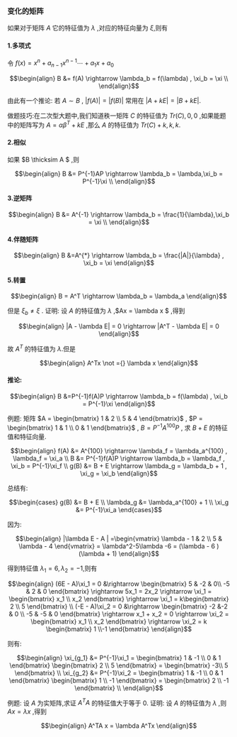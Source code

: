 ### 变化的矩阵

如果对于矩阵 $A$ 它的特征值为 $\lambda$ ,对应的特征向量为 $\xi$,则有

#### 1.多项式
令 $f(x) = x^n + a_{n-1}x^{n-1} \cdots + a_1 x + a_0$

$$\begin{align}
    B &= f(A) \rightarrow \lambda_b = f(\lambda) , \xi_b = \xi \\
\end{align}$$

由此有一个推论:
若 $A \sim B$ , $|f(A)| = |f(B)|$ 常用在 $|A + kE| = |B + kE|$.

做题技巧:在二次型大题中,我们知道秩一矩阵 $C$ 的特征值为 $Tr(C),0,0$ ,如果能题中的矩阵写为 $A = \alpha\beta^T + kE$ ,那么 $A$ 的特征值为 $Tr(C) + k,k,k$.


#### 2.相似
如果 $B \thicksim A $ ,则

$$\begin{align}
    B &= P^{-1}AP \rightarrow \lambda_b = \lambda,\xi_b = P^{-1}\xi \\
\end{align}$$

#### 3.逆矩阵

$$\begin{align}
    B &= A^{-1} \rightarrow \lambda_b = \frac{1}{\lambda},\xi_b = \xi \\
\end{align}$$


#### 4.伴随矩阵

$$\begin{align}
    B &=A^{*} \rightarrow \lambda_b = \frac{|A|}{\lambda} , \xi_b = \xi
\end{align}$$

#### 5.转置

$$\begin{align}
    B = A^T \rightarrow \lambda_b = \lambda_a
\end{align}$$

但是 $\xi_b \not ={\xi}$ .
证明:
设 $A$ 的特征值为 $\lambda$ ,$Ax = \lambda x $ ,得到

$$\begin{align}
    |A - \lambda E| = 0 \rightarrow |A^T - \lambda E| = 0
\end{align}$$

故 $A^T$ 的特征值为 $\lambda$.但是

$$\begin{align}
    A^Tx \not ={} \lambda x
\end{align}$$


#### 推论:

$$\begin{align}
    B &=P^{-1}f(A)P \rightarrow \lambda_b = f(\lambda) , \xi_b = P^{-1}\xi  
\end{align}$$

例题:
矩阵 $A = \begin{bmatrix} 
    1 & 2 \\
    5 & 4 
\end{bmatrix}$ , $P  = \begin{bmatrix}
    1 & 1 \\
    0 & 1 
\end{bmatrix}$ , $B = P^{-1}A^{100}P$ , 求 $B + E$ 的特征值和特征向量.

$$\begin{align}
    f(A) &= A^{100} \rightarrow \lambda_f = \lambda_a^{100} , \lambda_f = \xi_a \\
    B &= P^{-1}f(A)P \rightarrow \lambda_b = \lambda_f , \xi_b = P^{-1}\xi_f \\
    g(B) &= B + E \rightarrow \lambda_g = \lambda_b + 1 , \xi_g = \xi_b 
\end{align}$$

总结有:

$$\begin{cases}
    g(B) &= B + E \\
    \lambda_g &= \lambda_a^{100} + 1 \\
    \xi_g &= P^{-1}\xi_a 
\end{cases}$$

因为:

$$\begin{align}
    |\lambda E - A | =\begin{vmatrix}
        \lambda - 1 & 2 \\
        5 & \lambda - 4 
    \end{vmatrix} = \lambda^2-5\lambda -6 = (\lambda - 6 )(\lambda + 1)
\end{align}$$

得到特征值 $\lambda_1 = 6 , \lambda_2 = -1$,则有

$$\begin{align}
    (6E - A)\xi_1 = 0 &\rightarrow \begin{bmatrix}
        5 & -2  & 0\\
        -5 & 2  & 0
    \end{bmatrix} \rightarrow 5x_1 = 2x_2 \rightarrow \xi_1 = \begin{bmatrix}
        x_1 \\ x_2  
    \end{bmatrix} \rightarrow \xi_1 = k\begin{bmatrix}
        2 \\ 5 
    \end{bmatrix} \\
    (-E - A)\xi_2 = 0 &\rightarrow \begin{bmatrix}
        -2 &-2 & 0  \\
        -5 & -5 & 0 
    \end{bmatrix} \rightarrow x_1 + x_2 = 0 \rightarrow \xi_2 = \begin{bmatrix}
        x_1 \\ x_2
    \end{bmatrix} \rightarrow \xi_2 = k \begin{bmatrix}
        1 \\-1
    \end{bmatrix}
\end{align}$$


则有:

$$\begin{align}
    \xi_{g_1} &= P^{-1}\xi_1 = \begin{bmatrix}
        1 & -1 \\
        0 & 1 
    \end{bmatrix} \begin{bmatrix}
        2 \\ 5
    \end{bmatrix}  =  \begin{bmatrix}
        -3\\ 5
    \end{bmatrix} \\
    \xi_{g_2} &= P^{-1}\xi_2 = \begin{bmatrix}
        1 & -1 \\
        0 & 1 
    \end{bmatrix} \begin{bmatrix}
        1 \\ -1
    \end{bmatrix}  =  \begin{bmatrix}
        2 \\ -1
    \end{bmatrix} \\
\end{align}$$


例题:
设 $A$ 为实矩阵,求证 $A^TA$ 的特征值大于等于 0.
证明:
设 $A$ 的特征值为 $\lambda$ ,则 $Ax = \lambda x$ ,得到

$$\begin{align}
    A^TA x = \lambda A^Tx
\end{align}$$